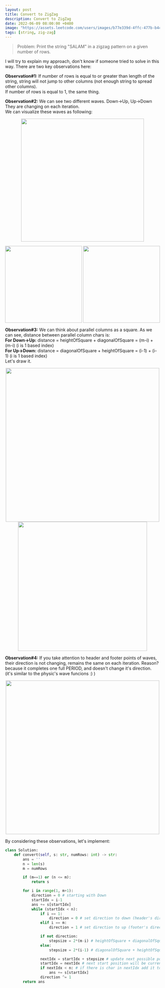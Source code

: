 ```yaml
---
layout: post
title: Convert to ZigZag
description: Convert to ZigZag
date: 2022-06-09 08:00:00 +0400
image: "https://assets.leetcode.com/users/images/b77e339d-4ffc-477b-b4c0-8bf16a3dc2af_1654512669.5394077.png"
tags: [string, zig-zag]
---
```


> Problem: Print the string "SALAM" in a zigzag pattern on a given number of rows.

I will try to explain my approach, don't know if someone tried to solve in this way.
There are two key observations here:

**Observation#1:**
If number of rows is equal to or greater than length of the string, string will not jump to other columns (not enough string to spread other columns).<br/>
If number of rows is equal to 1, the same thing.<br/>

**Observation#2:**
We can see two different waves. Down->Up, Up->Down<br/>
They are changing on each iteration.<br/>
We can visualize these waves as following:<br/>

<p align="center">
<img align="center" width=400 src="https://assets.leetcode.com/users/images/dcf261db-5f0a-4834-85dd-6f7c2296e494_1654512472.933139.png">
</p>
<p align="center">
<img align="center" width=250 src="https://assets.leetcode.com/users/images/b77e339d-4ffc-477b-b4c0-8bf16a3dc2af_1654512669.5394077.png">
<img align="center" width=250 src="https://assets.leetcode.com/users/images/4ed23d87-40df-4218-98d7-df559a604484_1654512627.9784296.png">
</p>

**Observation#3:**
We can think about parallel columns as a square. As we can see, distance between parallel column chars is:<br/>
**For Down->Up:** distance = heightOfSquare + diagonalOfSquare = (m-i) + (m-i) (i is 1 based index)<br/>
**For Up->Down:** distance = diagonalOfSquare + heightOfSquare = (i-1) + (i-1) (i is 1 based index)<br/>
Let's draw it.<br/>

<p align="center">
<img align="center" width=500 src="https://assets.leetcode.com/users/images/e96117d7-6456-4cb1-86da-5fd7c79f4837_1654512855.2949731.png">
<img align="center" width=420 src="https://assets.leetcode.com/users/images/249935b5-bf37-40af-856b-a69a0747ed76_1654512913.5255914.png">
</p>

**Observation#4:**
If you take attention to header and footer points of waves, their direction is not changing, remains the same on each iteration. Reason? because it completes one full PERIOD, and doesn't change it's direction. (it's similar to the physic's wave funcions :) )

<p align="center">
<img align="center" width=500 src="https://assets.leetcode.com/users/images/192fc6d8-a5c4-4cf9-9ac9-31366eec8fdd_1654513359.8851428.png">
</p>

By considering these observations, let's implement:

```python
class Solution:
    def convert(self, s: str, numRows: int) -> str:
        ans = ''
        n = len(s)
        m = numRows

        if (m==1) or (n <= m):
            return s

        for i in range(1, m+1):
            direction = 0 # starting with Down
            startIdx = i-1
            ans += s[startIdx]
            while (startIdx < n):
                if i == 1:
                    direction = 0 # set direction to down (header's direction is always down)
                elif i == m:
                    direction = 1 # set direction to up (footer's direction is always up)

                if not direction:
                    stepsize = 2*(m-i) # heightOfSquare + diagonalOfSquare = (m-i) + (m-i)
                else:
                    stepsize = 2*(i-1) # diagonalOfSquare + heightOfSquare = (i-1) + (i-1)

                nextIdx = startIdx + stepsize # update next possible position
                startIdx = nextIdx # next start position will be current next position
                if nextIdx < n: # if there is char in nextIdx add it to the result
                    ans += s[startIdx]
                direction ^= 1
        return ans
```
